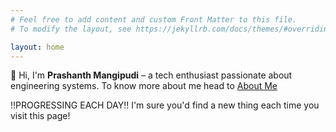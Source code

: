 ```yaml
---
# Feel free to add content and custom Front Matter to this file.
# To modify the layout, see https://jekyllrb.com/docs/themes/#overriding-theme-defaults

layout: home
---
```


👋 Hi, I'm **Prashanth Mangipudi** – a tech enthusiast passionate about engineering systems. To know more about me head to [About Me](/about.markdown)

!!PROGRESSING EACH DAY!!
I'm sure you'd find a new thing each time you visit this page!
